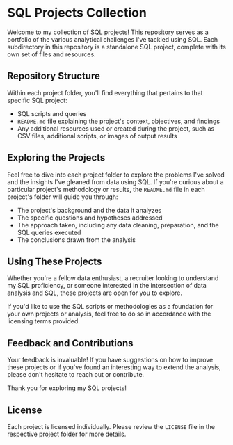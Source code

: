 # SQL Projects Collection

Welcome to my collection of SQL projects! This repository serves as a portfolio of the various analytical challenges I've tackled using SQL. Each subdirectory in this repository is a standalone SQL project, complete with its own set of files and resources.

## Repository Structure

Within each project folder, you'll find everything that pertains to that specific SQL project:

- SQL scripts and queries
- `README.md` file explaining the project's context, objectives, and findings
- Any additional resources used or created during the project, such as CSV files, additional scripts, or images of output results

## Exploring the Projects

Feel free to dive into each project folder to explore the problems I've solved and the insights I've gleaned from data using SQL. If you're curious about a particular project's methodology or results, the `README.md` file in each project's folder will guide you through:

- The project's background and the data it analyzes
- The specific questions and hypotheses addressed
- The approach taken, including any data cleaning, preparation, and the SQL queries executed
- The conclusions drawn from the analysis

## Using These Projects

Whether you're a fellow data enthusiast, a recruiter looking to understand my SQL proficiency, or someone interested in the intersection of data analysis and SQL, these projects are open for you to explore. 

If you'd like to use the SQL scripts or methodologies as a foundation for your own projects or analysis, feel free to do so in accordance with the licensing terms provided.

## Feedback and Contributions

Your feedback is invaluable! If you have suggestions on how to improve these projects or if you've found an interesting way to extend the analysis, please don't hesitate to reach out or contribute.

Thank you for exploring my SQL projects!

## License

Each project is licensed individually. Please review the `LICENSE` file in the respective project folder for more details.
